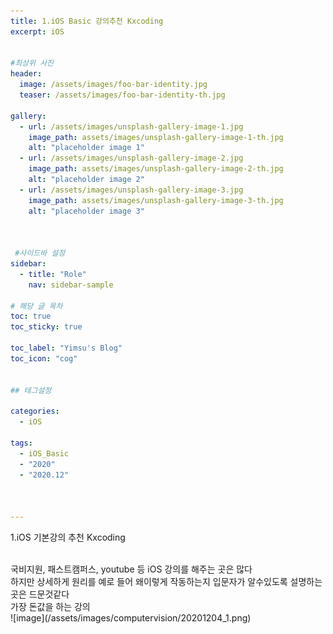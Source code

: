 ```yaml
---
title: 1.iOS Basic 강의추천 Kxcoding
excerpt: iOS


#최상위 사진
header:
  image: /assets/images/foo-bar-identity.jpg
  teaser: /assets/images/foo-bar-identity-th.jpg

gallery:
  - url: /assets/images/unsplash-gallery-image-1.jpg
    image_path: assets/images/unsplash-gallery-image-1-th.jpg
    alt: "placeholder image 1"
  - url: /assets/images/unsplash-gallery-image-2.jpg
    image_path: assets/images/unsplash-gallery-image-2-th.jpg
    alt: "placeholder image 2"
  - url: /assets/images/unsplash-gallery-image-3.jpg
    image_path: assets/images/unsplash-gallery-image-3-th.jpg
    alt: "placeholder image 3"
    


 #사이드바 설정 
sidebar:
  - title: "Role"
    nav: sidebar-sample

# 해당 글 목차
toc: true
toc_sticky: true

toc_label: "Yimsu's Blog"
toc_icon: "cog"


## 테그설정

categories:
  - iOS

tags:
  - iOS_Basic
  - "2020"
  - "2020.12"



---
```

1.iOS 기본강의 추천 Kxcoding


<br/>
국비지원, 패스트캠퍼스, youtube 등 iOS 강의를 해주는 곳은 많다

<br/>
하지만 상세하게 원리를 예로 들어 왜이렇게 작동하는지 입문자가 알수있도록 설명하는곳은 드문것같다

<br/>
가장 돈값을 하는 강의


<br/>
![image](/assets/images/computervision/20201204_1.png)
<br/>
